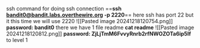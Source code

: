 ssh command for doing ssh connection
==**ssh bandit0@bandit.labs.overthewire.org -p 2220**==
here ssh has port 22 but it this time we will use 2220
![[Pasted image 20241218120754.png]]
**password: bandit0**
there we have 1 file readme
**cat readme**
![[Pasted image 20241218120812.png]]
**password: ZjLjTmM6FvvyRnrb2rfNWOZOTa6ip5If**
to level 1